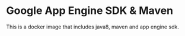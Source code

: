 # Google App Engine SDK & Maven

This is a docker image that includes java8, maven and app engine sdk.